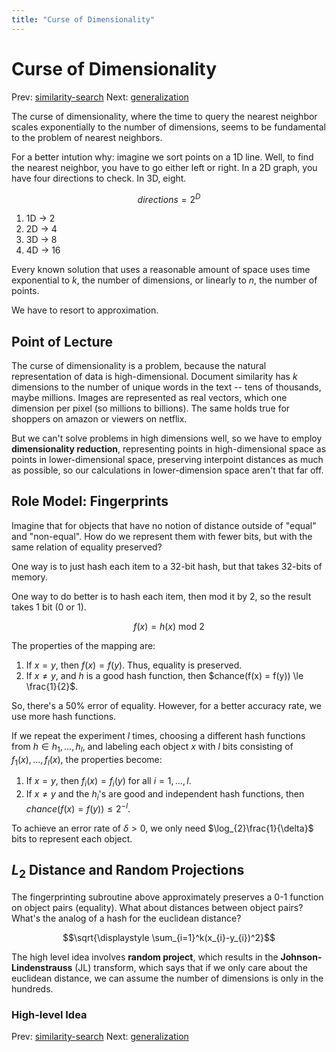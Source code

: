 ```yaml
---
title: "Curse of Dimensionality"
---
```


# Curse of Dimensionality

Prev: [similarity-search](similarity-search.md)
Next: [generalization](generalization.md)

The curse of dimensionality, where the time to query the nearest neighbor scales exponentially to the number of dimensions, seems to be fundamental to the problem of nearest neighbors.

For a better intution why: imagine we sort points on a 1D line. Well, to find the nearest neighbor, you have to go either left or right. In a 2D graph, you have four directions to check. In 3D, eight.

$$directions = 2^D$$

1. 1D -> 2
2. 2D -> 4
3. 3D -> 8
4. 4D -> 16

Every known solution that uses a reasonable amount of space uses time exponential to $k$, the number of dimensions, or linearly to $n$, the number of points.

We have to resort to approximation.

## Point of Lecture

The curse of dimensionality is a problem, because the natural representation of data is high-dimensional. Document similarity has $k$ dimensions to the number of unique words in the text -- tens of thousands, maybe millions. Images are represented as real vectors, which one dimension per pixel (so millions to billions). The same holds true for shoppers on amazon or viewers on netflix.

But we can't solve problems in high dimensions well, so we have to employ **dimensionality reduction**, representing points in high-dimensional space as points in lower-dimensional space, preserving interpoint distances as much as possible, so our calculations in lower-dimension space aren't that far off.

## Role Model: Fingerprints

Imagine that for objects that have no notion of distance outside of "equal" and "non-equal". How do we represent them with fewer bits, but with the same relation of equality preserved?

One way is to just hash each item to a 32-bit hash, but that takes 32-bits of memory.

One way to do better is to hash each item, then mod it by 2, so the result takes 1 bit (0 or 1).

$$f(x) = h(x) \text{ mod } 2$$

The properties of the mapping are:

1. If $x = y$, then $f(x) = f(y)$. Thus, equality is preserved.
2. If $x \neq y$, and $h$ is a good hash function, then $chance(f(x) = f(y)) \le \frac{1}{2}$.

So, there's a 50% error of equality. However, for a better accuracy rate, we use more hash functions.

If we repeat the experiment $l$ times, choosing a different hash functions from $h \in h_{1},\dots,h_{l}$, and labeling each object $x$ with $l$ bits consisting of $f_{1}(x),\dots,f_{l}(x)$, the properties become:

1. If $x = y$, then $f_{i}(x) = f_{i}(y)$ for all $i = 1,\dots,l$.
2. If $x \neq y$ and the $h_{i}$'s are good and independent hash functions, then $chance(f(x) = f(y)) \le 2^{-l}$.

To achieve an error rate of $\delta \gt 0$, we only need $\log_{2}\frac{1}{\delta}$ bits to represent each object.

## $L_{2}$ Distance and Random Projections

The fingerprinting subroutine above approximately preserves a 0-1 function on object pairs (equality). What about distances between object pairs? What's the analog of a hash for the euclidean distance?

$$\sqrt{\displaystyle \sum_{i=1}^k(x_{i}-y_{i})^2}$$

The high level idea involves **random project**, which results in the **Johnson-Lindenstrauss** (JL) transform, which says that if we only care about the euclidean distance, we can assume the number of dimensions is only in the hundreds.

### High-level Idea



Prev: [similarity-search](similarity-search.md)
Next: [generalization](generalization.md)
